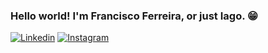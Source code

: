 ### Hello world! I'm Francisco Ferreira, or just Iago. 😁

[![Linkedin](https://img.shields.io/badge/LinkedIn-0077B5?style=for-the-badge&logo=linkedin&logoColor=white)](https://www.linkedin.com/in/francisco-ferreira-303a98114/)
[![Instagram](https://img.shields.io/badge/Instagram-E4405F?style=for-the-badge&logo=instagram&logoColor=white)](https://www.instagram.com/fr4ncisco.f3rreira/)
